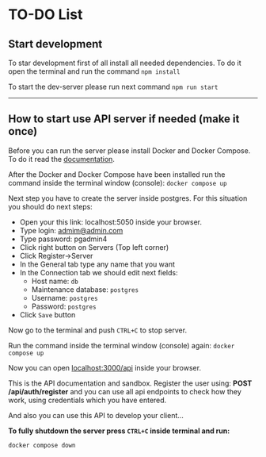 # TO-DO List

## Start development
To star development first of all install all needed dependencies. To do it open the terminal and run the command ```npm install``` 

To start the dev-server please run next command ```npm run start```

---
## How to start use API server if needed (make it once)
Before you can run the server please install Docker and Docker Compose. To do it read the [documentation](https://docs.docker.com/compose/install/).

After the Docker and Docker Compose have been installed run the command inside the terminal window (console):
```docker compose up```

Next step you have to create the server inside postgres. For this situation you should do next steps:

- Open your this link: localhost:5050 inside your browser.
- Type login: admim@admin.com
- Type password: pgadmin4
- Click right button on Servers (Top left corner)
- Click Register->Server
- In the General tab type any name that you want
- In the Connection tab we should edit next fields:
  - Host name: ```db```
  - Maintenance database: ```postgres```
  - Username: ```postgres```
  - Password: ```postgres```
- Click ```Save``` button

Now go to the terminal and push ```CTRL+C``` to stop server.

Run the command inside the terminal window (console) again:
```docker compose up```

Now you can open [localhost:3000/api](http://localhost:3000/api) inside your browser.

This is the API documentation and sandbox.
Register the user using: **POST /api/auth/register** and you can use all api endpoints to check how they work, using credentials which you have entered.

And also you can use this API to develop your client...

**To fully shutdown the server press ```CTRL+C``` inside terminal and run:**

```docker compose down```
